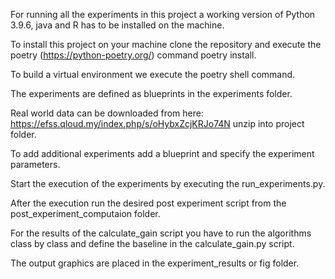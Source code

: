 For running all the experiments in this project a working version of Python 3.9.6, java and R has to be installed on the machine.

To install this project on your machine clone the repository and execute the poetry (https://python-poetry.org/) command poetry install. 

To build a  virtual environment we execute the poetry shell command.

The experiments are defined as blueprints in the experiments folder.

Real world data can be downloaded from here: https://efss.qloud.my/index.php/s/oHybxZcjKRJo74N 
unzip into project folder.

To add additional experiments add a blueprint and specify the experiment parameters.

Start the execution of the experiments by executing the run_experiments.py.

After the execution run the desired post experiment script from the post_experiment_computaion folder.

For the results of the calculate_gain script you have to run the algorithms class by class and define the baseline in the calculate_gain.py script.

The output graphics are placed in the experiment_results or fig folder.
